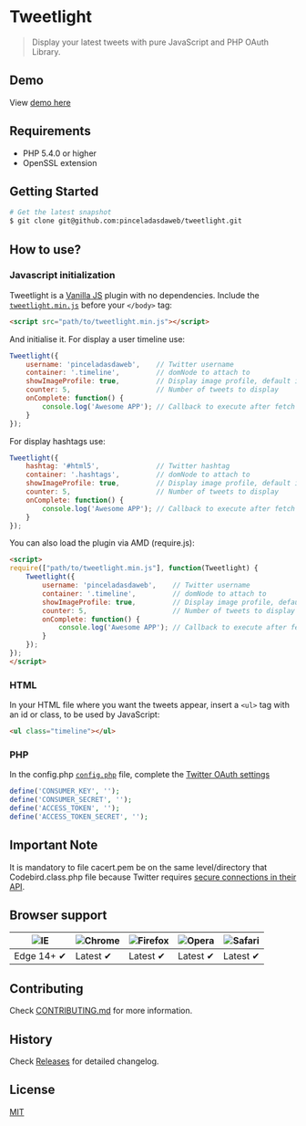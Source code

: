 # Tweetlight

> Display your latest tweets with pure JavaScript and PHP OAuth Library.

## Demo

View [demo here](http://www.pinceladasdaweb.com.br/blog/uploads/tweetlight/)

## Requirements

* PHP 5.4.0 or higher
* OpenSSL extension

## Getting Started

```bash
# Get the latest snapshot
$ git clone git@github.com:pinceladasdaweb/tweetlight.git
```

## How to use?

### Javascript initialization

Tweetlight is a [Vanilla JS](http://vanilla-js.com/) plugin with no dependencies. Include the [`tweetlight.min.js`](build/tweetlight.min.js) before your ```</body>``` tag:

```html
<script src="path/to/tweetlight.min.js"></script>
```

And initialise it. For display a user timeline use:

```javascript
Tweetlight({
    username: 'pinceladasdaweb',    // Twitter username
    container: '.timeline',         // domNode to attach to
    showImageProfile: true,         // Display image profile, default is false
    counter: 5,                     // Number of tweets to display
    onComplete: function() {
        console.log('Awesome APP'); // Callback to execute after fetch tweets. Not required, use if necessary.
    }
});
```

For display hashtags use:

```javascript
Tweetlight({
    hashtag: '#html5',              // Twitter hashtag
    container: '.hashtags',         // domNode to attach to
    showImageProfile: true,         // Display image profile, default is false
    counter: 5,                     // Number of tweets to display
    onComplete: function() {
        console.log('Awesome APP'); // Callback to execute after fetch tweets. Not required, use if necessary.
    }
});
```

You can also load the plugin via AMD (require.js):

```html
<script>
require(["path/to/tweetlight.min.js"], function(Tweetlight) {
    Tweetlight({
        username: 'pinceladasdaweb',    // Twitter username
        container: '.timeline',         // domNode to attach to
        showImageProfile: true,         // Display image profile, default is false
        counter: 5,                     // Number of tweets to display
        onComplete: function() {
            console.log('Awesome APP'); // Callback to execute after fetch tweets. Not required, use if necessary.
        }
    });
});
</script>
```

### HTML

In your HTML file where you want the tweets appear, insert a `<ul>` tag with an id or class, to be used by JavaScript:

```html
<ul class="timeline"></ul>
```

### PHP

In the config.php [`config.php`](vendor/Tweets/config.php) file, complete the [Twitter OAuth settings](https://dev.twitter.com/docs/auth/oauth/faq)

```php
define('CONSUMER_KEY', '');
define('CONSUMER_SECRET', '');
define('ACCESS_TOKEN', '');
define('ACCESS_TOKEN_SECRET', '');
```

## Important Note

It is mandatory to file cacert.pem be on the same level/directory that Codebird.class.php file because Twitter requires [secure connections in their API](https://dev.twitter.com/discussions/24239).

## Browser support

![IE](https://cdnjs.cloudflare.com/ajax/libs/browser-logos/42.9.0/edge/edge_128x128.png) | ![Chrome](https://cdnjs.cloudflare.com/ajax/libs/browser-logos/42.9.0/archive/chrome_12-48/chrome_12-48_128x128.png) | ![Firefox](https://cdnjs.cloudflare.com/ajax/libs/browser-logos/42.9.0/archive/firefox_3.5-22/firefox_3.5-22_128x128.png) | ![Opera](https://cdnjs.cloudflare.com/ajax/libs/browser-logos/42.9.0/archive/opera_15-32/opera_15-32_128x128.png) | ![Safari](https://cdnjs.cloudflare.com/ajax/libs/browser-logos/42.9.0/archive/safari_1-7/safari_1-7_128x128.png)
--- | --- | --- | --- | --- |
Edge 14+ ✔ | Latest ✔ | Latest ✔ | Latest ✔ | Latest ✔ |

## Contributing

Check [CONTRIBUTING.md](https://github.com/pinceladasdaweb/tweetlight/blob/master/CONTRIBUTING.md) for more information.

## History

Check [Releases](https://github.com/pinceladasdaweb/tweetlight/releases) for detailed changelog.

## License

[MIT](LICENSE)